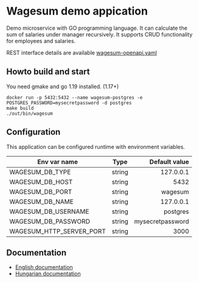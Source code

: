 # Wagesum demo appication
Demo microservice with GO programming language. It can calculate the sum of salaries 
under manager recursively. It supports CRUD functionality for employees and salaries.

REST interface details are available [wagesum-openapi.yaml](./api/wagesum-openapi.yaml) 

## Howto build and start

You need gmake and go 1.19 installed. (1.17+)

```shell
docker run -p 5432:5432 --name wagesum-postgres -e POSTGRES_PASSWORD=mysecretpassword -d postgres
make build
./out/bin/wagesum
```

## Configuration
This application can be configured runtime with environment variables.

| Env var name              | Type           | Default value    |
| ------------------------- | -------------- | ----------------:|
| WAGESUM_DB_TYPE           | string         | 127.0.0.1        |
| WAGESUM_DB_HOST           | string         | 5432             |
| WAGESUM_DB_PORT           | string         | wagesum          |
| WAGESUM_DB_NAME           | string         | 127.0.0.1        |
| WAGESUM_DB_USERNAME       | string         | postgres         |
| WAGESUM_DB_PASSWORD       | string         | mysecretpassword |
| WAGESUM_HTTP_SERVER_PORT  | string         | 3000             |

## Documentation
* [English documentation](docs/desc_en.md)
* [Hungarian documentation](docs/desc_hu.md)